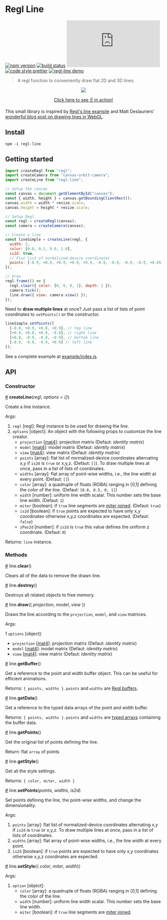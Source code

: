 # Regl Line

[![npm version](https://img.shields.io/npm/v/regl-line.svg)](https://www.npmjs.com/package/regl-line)
[![build status](https://github.com/flekschas/regl-line/workflows/build/badge.svg)](https://github.com/flekschas/regl-line/actions?query=workflow%3Abuild)
[![gzipped size](https://img.badgesize.io/https:/unpkg.com/regl-line/dist/regl-line.min.js?color=e17fff&compression=gzip)](https://bundlephobia.com/result?p=regl-line)
[![code style prettier](https://img.shields.io/badge/code_style-prettier-80a1ff.svg)](https://github.com/prettier/prettier)
[![regl-line demo](https://img.shields.io/badge/demo-online-f264ab.svg)](https://flekschas.github.io/regl-line/)

> A regl function to conveniently draw flat 2D and 3D lines.

<p align="center">
  <img src="https://flekschas.github.io/regl-line/teaser.gif" />
</p>

<p align="center">
  <a href="https://flekschas.github.io/regl-line/">Click here to see ☝️ in action!</a>
</p>

This small library is inspired by [Regl's line example](http://regl.party/examples?line) and Matt Deslauriers' [wonderful blog post on drawing lines in WebGL](https://mattdesl.svbtle.com/drawing-lines-is-hard).

## Install

```
npm -i regl-line
```

## Getting started

```javascript
import createRegl from "regl";
import createCamera from "canvas-orbit-camera";
import createLine from "regl-line";

// Setup the canvas
const canvas = document.getElementById("canvas");
const { width, height } = canvas.getBoundingClientRect();
canvas.width = width * resize.scale;
canvas.height = height * resize.scale;

// Setup Regl
const regl = createRegl(canvas);
const camera = createCamera(canvas);

// Create a line
const lineSimple = createLine(regl, {
  width: 2,
  color: [0.8, 0.2, 0.0, 1.0],
  is2d: true,
  // Flat list of normalized-device coordinates
  points: [-0.9, +0.9, +0.9, +0.9, +0.9, -0.9, -0.9, -0.9, -0.9, +0.85]
});

// Draw
regl.frame(() => {
  regl.clear({ color: [0, 0, 0, 1], depth: 1 });
  camera.tick();
  line.draw({ view: camera.view() });
});
```

Need to **draw multiple lines** at once? Just pass a list of lists of point coordinates to `setPoints()` or the constructor.

```javascript
lineSimple.setPoints([
  [-0.8, +0.9, +0.8, +0.9], // top line
  [+0.9, +0.8, +0.9, -0.8], // right line
  [+0.8, -0.9, -0.8, -0.9], // bottom line
  [-0.9, -0.8, -0.9, +0.8] // left line
]);
```

See a complete example at [example/index.js](example/index.js).

## API

### Constructor

<a name="createLine" href="#createLine">#</a> <b>createLine</b>(<i>regl</i>, <i>options = {}</i>)

Create a line instance.

Args:

1. `regl` [regl]: Regl instance to be used for drawing the line.
2. `options` [object]: An object with the following props to customize the line creator.
   - `projection` [[mat4](http://glmatrix.net/docs/module-mat4.html)]: projection matrix (Defaut: _identity matrix_)
   - `model` [[mat4](http://glmatrix.net/docs/module-mat4.html)]: model matrix (Defaut: _identity matrix_)
   - `view` [[mat4](http://glmatrix.net/docs/module-mat4.html)]: view matrix (Defaut: _identity matrix_)
   - `points` [array]: flat list of normalized-device coordinates alternating x,y if `is2d` is `true` or x,y,z. (Defaut: `[]`). To draw multiple lines at once, pass in a list of lists of coordinates.
   - `widths` [array]: flat array of point-wise widths, i.e., the line width at every point. (Defaut: `[]`)
   - `color` [array]: a quadruple of floats (RGBA) ranging in [0,1] defining the color of the line. (Defaut: `[0.8, 0.5, 0, 1]`)
   - `width` [number]: uniform line width scalar. This number sets the base line width. (Defaut: `1`)
   - `miter` [boolean]: if `true` line segments are [miter joined](https://en.wikipedia.org/wiki/Miter_joint). (Defaut: `true`)
   - `is2d` [boolean]: if `true` points are expected to have only x,y coordinates otherwise x,y,z coordinates are expected. (Defaut: `false`)
   - `zPos2d` [number]: if `is2d` is `true` this value defines the uniform z coordinate. (Defaut: `0`)

Returns: `line` instance.

### Methods

<a name="line.clear" href="#line.clear">#</a> line.<b>clear</b>()

Clears all of the data to remove the drawn line.

<a name="line.destroy" href="#line.destroy">#</a> line.<b>destroy</b>()

Destroys all related objects to free memory.

<a name="line.draw" href="#line.draw">#</a> line.<b>draw</b>({ <i>projection</i>, <i>model</i>, <i>view</i> })

Draws the line according to the `projection`, `model`, and `view` matrices.

Args:

1 `options` [object]:

- `projection` [[mat4](http://glmatrix.net/docs/module-mat4.html)]: projection matrix (Defaut: _identity matrix_)
- `model` [[mat4](http://glmatrix.net/docs/module-mat4.html)]: model matrix (Defaut: _identity matrix_)
- `view` [[mat4](http://glmatrix.net/docs/module-mat4.html)]: view matrix (Defaut: _identity matrix_)

<a name="line.getBuffer" href="#line.getBuffer">#</a> line.<b>getBuffer</b>()

Get a reference to the point and width buffer object. This can be useful for efficient animations.

Returns: `{ points, widths }`. `points` and `widths` are [Regl buffers](http://regl.party/api#buffers).

<a name="line.getData" href="#line.getData">#</a> line.<b>getData</b>()

Get a reference to the typed data arrays of the point and width buffer.

Returns: `{ points, widths }`. `points` and `widths` are [typed arrays](https://developer.mozilla.org/en-US/docs/Web/JavaScript/Typed_arrays) containing the buffer data.

<a name="line.getPoints" href="#line.getPoints">#</a> line.<b>getPoints</b>()

Get the original list of points defining the line.

Return: flat `array` of points

<a name="line.getStyle" href="#line.getStyle">#</a> line.<b>getStyle</b>()

Get all the style settings.

Returns: `{ color, miter, width }`

<a name="line.setPoints" href="#line.setPoints">#</a> line.<b>setPoints</b>(<i>points</i>, <i>widths</i>, <i>is2d</i>)

Set points defining the line, the point-wise widths, and change the dimensionality.

Args:

1. `points` [array]: flat list of normalized-device coordinates alternating x,y if `is2d` is `true` or x,y,z. To draw multiple lines at once, pass in a list of lists of coordinates.
2. `widths` [array]: flat array of point-wise widths, i.e., the line width at every point.
3. `is2d` [boolean]: if `true` points are expected to have only x,y coordinates otherwise x,y,z coordinates are expected.

<a name="line.setStyle" href="#line.setStyle">#</a> line.<b>setStyle</b>({ <i>color</i>, <i>miter</i>, <i>width</i>})

Args:

1. `option` [object]:
   - `color` [array]: a quadruple of floats (RGBA) ranging in [0,1] defining the color of the line.
   - `width` [number]: uniform line width scalar. This number sets the base line width.
   - `miter` [boolean]: if `true` line segments are [miter joined](https://en.wikipedia.org/wiki/Miter_joint).
